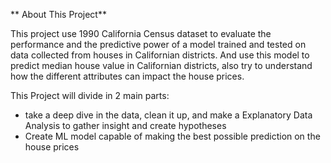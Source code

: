 ** About This Project**

This project use 1990 California Census dataset to evaluate the performance and the predictive power of a model trained and tested on data collected from houses in Californian districts. And use this model to predict median house value in Californian districts, also try to understand how the different attributes can impact the house prices.

This Project will divide in 2 main parts:
* take a deep dive in the data, clean it up, and make a Explanatory Data Analysis to gather insight and create hypotheses
* Create ML model capable of making the best possible prediction on the house prices
